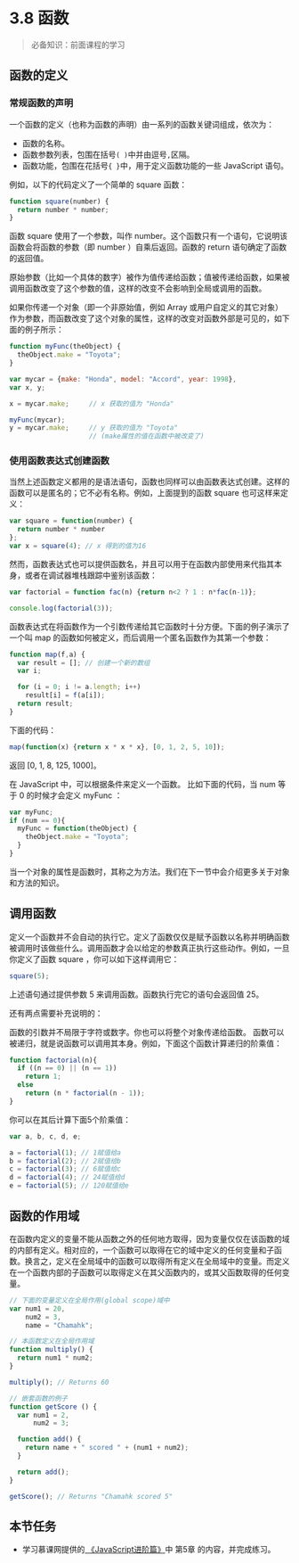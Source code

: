 # 3.8 函数

> 必备知识：前面课程的学习

## 函数的定义

### 常规函数的声明

一个函数的定义（也称为函数的声明）由一系列的函数关键词组成，依次为：

* 函数的名称。
* 函数参数列表，包围在括号`( )`中并由逗号`,`区隔。
* 函数功能，包围在花括号`{ }`中，用于定义函数功能的一些 JavaScript 语句。

例如，以下的代码定义了一个简单的 square 函数：

```JavaScript
function square(number) {
  return number * number;
}
```

函数 square 使用了一个参数，叫作 number。这个函数只有一个语句，它说明该函数会将函数的参数（即 number ）自乘后返回。函数的 return 语句确定了函数的返回值。

原始参数（比如一个具体的数字）被作为值传递给函数；值被传递给函数，如果被调用函数改变了这个参数的值，这样的改变不会影响到全局或调用的函数。

如果你传递一个对象（即一个非原始值，例如 Array 或用户自定义的其它对象）作为参数，而函数改变了这个对象的属性，这样的改变对函数外部是可见的，如下面的例子所示：

```JavaScript
function myFunc(theObject) {
  theObject.make = "Toyota";
}

var mycar = {make: "Honda", model: "Accord", year: 1998},
var x, y;

x = mycar.make;     // x 获取的值为 "Honda"

myFunc(mycar);
y = mycar.make;     // y 获取的值为 "Toyota"
                    // (make属性的值在函数中被改变了)
```

### 使用函数表达式创建函数

当然上述函数定义都用的是语法语句，函数也同样可以由函数表达式创建。这样的函数可以是匿名的；它不必有名称。例如，上面提到的函数 square 也可这样来定义：

```JavaScript
var square = function(number) {
  return number * number
};
var x = square(4); // x 得到的值为16
```

然而，函数表达式也可以提供函数名，并且可以用于在函数内部使用来代指其本身，或者在调试器堆栈跟踪中鉴别该函数：

```JavaScript
var factorial = function fac(n) {return n<2 ? 1 : n*fac(n-1)};

console.log(factorial(3));
```

函数表达式在将函数作为一个引数传递给其它函数时十分方便。下面的例子演示了一个叫 map 的函数如何被定义，而后调用一个匿名函数作为其第一个参数：

```JavaScript
function map(f,a) {
  var result = []; // 创建一个新的数组
  var i;

  for (i = 0; i != a.length; i++)
    result[i] = f(a[i]);
  return result;
}
```

下面的代码：

```JavaScript
map(function(x) {return x * x * x}, [0, 1, 2, 5, 10]);
```

返回 [0, 1, 8, 125, 1000]。

在 JavaScript 中，可以根据条件来定义一个函数。 比如下面的代码，当 num 等于 0 的时候才会定义 myFunc ：

```JavaScript
var myFunc;
if (num == 0){
  myFunc = function(theObject) {
    theObject.make = "Toyota";
  }
}
```

当一个对象的属性是函数时，其称之为方法。我们在下一节中会介绍更多关于对象和方法的知识。

## 调用函数

定义一个函数并不会自动的执行它。定义了函数仅仅是赋予函数以名称并明确函数被调用时该做些什么。调用函数才会以给定的参数真正执行这些动作。例如，一旦你定义了函数 square ，你可以如下这样调用它：

```JavaScript
square(5);
```

上述语句通过提供参数 5 来调用函数。函数执行完它的语句会返回值 25。

还有两点需要补充说明的：

函数的引数并不局限于字符或数字。你也可以将整个对象传递给函数。
函数可以被递归，就是说函数可以调用其本身。例如，下面这个函数计算递归的阶乘值：

```JavaScript
function factorial(n){
  if ((n == 0) || (n == 1))
    return 1;
  else
    return (n * factorial(n - 1));
}
```

你可以在其后计算下面5个阶乘值：

```JavaScript
var a, b, c, d, e;

a = factorial(1); // 1赋值给a
b = factorial(2); // 2赋值给b
c = factorial(3); // 6赋值给c
d = factorial(4); // 24赋值给d
e = factorial(5); // 120赋值给e
```


## 函数的作用域

在函数内定义的变量不能从函数之外的任何地方取得，因为变量仅仅在该函数的域的内部有定义。相对应的，一个函数可以取得在它的域中定义的任何变量和子函数。换言之，定义在全局域中的函数可以取得所有定义在全局域中的变量。而定义在一个函数内部的子函数可以取得定义在其父函数内的，或其父函数取得的任何变量。

```JavaScript
// 下面的变量定义在全局作用(global scope)域中
var num1 = 20,
    num2 = 3,
    name = "Chamahk";

// 本函数定义在全局作用域
function multiply() {
  return num1 * num2;
}

multiply(); // Returns 60

// 嵌套函数的例子
function getScore () {
  var num1 = 2,
      num2 = 3;

  function add() {
    return name + " scored " + (num1 + num2);
  }

  return add();
}

getScore(); // Returns "Chamahk scored 5"
```




## 本节任务

* 学习慕课网提供的[
《JavaScript进阶篇》](http://www.imooc.com/learn/10)中 第5章 的内容，并完成练习。
